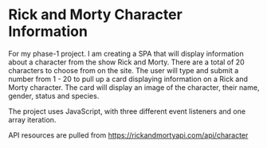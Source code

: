 # Rick and Morty Character Information

For my phase-1 project. I am creating a SPA that will display information about a character from the show Rick and Morty. There are a total of 20 characters to choose from on the site. The user will type and submit a number from 1 - 20 to pull up a card displaying information on a Rick and Morty character. The card will display an image of the character, their name, gender, status and species. 

The project uses JavaScript, with three different event listeners and one array iteration. 

API resources are pulled from <https://rickandmortyapi.com/api/character>